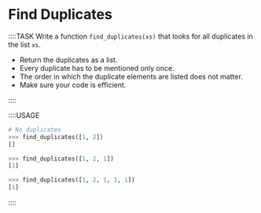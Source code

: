 # Find Duplicates

::::TASK
Write a function `find_duplicates(xs)` that looks for all duplicates in the list `xs`.

* Return the duplicates as a list.
* Every duplicate has to be mentioned only once.
* The order in which the duplicate elements are listed does not matter.
* Make sure your code is efficient.

::::

::::USAGE

```python
# No duplicates
>>> find_duplicates([1, 2])
[]

>>> find_duplicates([1, 2, 1])
[1]

>>> find_duplicates([1, 2, 1, 1, 1])
[1]
```

::::
